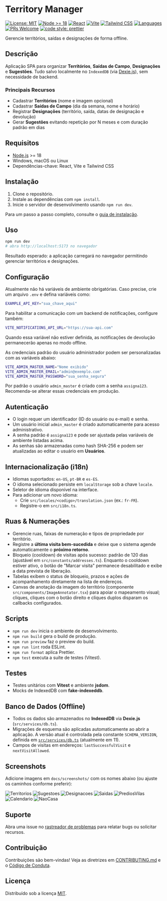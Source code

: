 # Territory Manager

[![License: MIT](https://img.shields.io/badge/license-MIT-blue.svg)](LICENSE)
[![Node >= 18](https://img.shields.io/badge/node-%3E%3D18-339933?logo=node.js&logoColor=white)](https://nodejs.org)
[![React](https://img.shields.io/badge/React-20232a?logo=react&logoColor=61DAFB)](https://react.dev/)
[![Vite](https://img.shields.io/badge/Vite-646CFF?logo=vite&logoColor=white)](https://vitejs.dev/)
[![Tailwind CSS](https://img.shields.io/badge/Tailwind-06B6D4?logo=tailwindcss&logoColor=white)](https://tailwindcss.com/)
[![Languages](https://img.shields.io/github/languages/top/leocosta1/territory-manager-vite)](https://github.com/leocosta1/territory-manager-vite/search?l=typescript)
[![PRs Welcome](https://img.shields.io/badge/PRs-welcome-brightgreen.svg)](CONTRIBUTING.md)
[![code style: prettier](https://img.shields.io/badge/code_style-prettier-ff69b4.svg)](https://prettier.io)

Gerencie territórios, saídas e designações de forma offline.

## Descrição
Aplicação SPA para organizar **Territórios**, **Saídas de Campo**, **Designações** e **Sugestões**. Tudo salvo localmente no `IndexedDB` (via [Dexie.js](https://dexie.org)), sem necessidade de backend.

### Principais Recursos
- Cadastrar **Territórios** (nome e imagem opcional)
- Cadastrar **Saídas de Campo** (dia da semana, nome e horário)
- Registrar **Designações** (território, saída, datas de designação e devolução)
- Gerar **Sugestões** evitando repetição por N meses e com duração padrão em dias

## Requisitos
- [Node.js](https://nodejs.org) \>= 18
- Windows, macOS ou Linux
- Dependências-chave: React, Vite e Tailwind CSS

## Instalação
1. Clone o repositório.
2. Instale as dependências com `npm install`.
3. Inicie o servidor de desenvolvimento usando `npm run dev`.

Para um passo a passo completo, consulte o [guia de instalação](docs/installation.md).

## Uso
```bash
npm run dev
# abra http://localhost:5173 no navegador
```
Resultado esperado: a aplicação carregará no navegador permitindo gerenciar territórios e designações.

## Configuração
Atualmente não há variáveis de ambiente obrigatórias. Caso precise, crie um arquivo `.env` e defina variáveis como:
```bash
EXAMPLE_API_KEY="sua_chave_aqui"
```

Para habilitar a comunicação com um backend de notificações, configure também:

```bash
VITE_NOTIFICATIONS_API_URL="https://sua-api.com"
```

Quando essa variável não estiver definida, as notificações de devolução permanecerão apenas no modo offline.

As credenciais padrão do usuário administrador podem ser personalizadas com as variáveis abaixo:

```bash
VITE_ADMIN_MASTER_NAME="Nome exibido"
VITE_ADMIN_MASTER_EMAIL="admin@exemplo.com"
VITE_ADMIN_MASTER_PASSWORD="sua_senha_segura"
```

Por padrão o usuário `admin_master` é criado com a senha `assigna123`. Recomenda-se alterar essas credenciais em produção.

## Autenticação

- O login requer um identificador (ID do usuário ou e-mail) e senha.
- Um usuário inicial `admin_master` é criado automaticamente para acesso administrativo.
- A senha padrão é `assigna123` e pode ser ajustada pelas variáveis de ambiente listadas acima.
- As senhas são armazenadas como hash SHA-256 e podem ser atualizadas ao editar o usuário em **Usuários**.

## Internacionalização (i18n)
- Idiomas suportados: `en-US`, `pt-BR` e `es-ES`.
- O idioma selecionado persiste em `localStorage` sob a chave `locale`.
- Seletor de idioma disponível na interface.
- Para adicionar um novo idioma:
  - Crie `src/locales/<codigo>/translation.json` (ex.: `fr-FR`).
  - Registre-o em `src/i18n.ts`.

## Ruas & Numerações
- Gerencie ruas, faixas de numeração e tipos de propriedade por território.
- Registre a **última visita bem-sucedida** e deixe que o sistema agende automaticamente o **próximo retorno**.
- Bloqueio (cooldown) de visitas após sucesso: padrão de 120 dias (ajustável em `src/constants/addresses.ts`). Enquanto o cooldown estiver ativo, o botão de "Marcar visita" permanece desabilitado e exibe a data prevista de liberação.
- Tabelas exibem o status de bloqueio, prazos e ações de acompanhamento diretamente na lista de endereços.
- Canvas de anotação da imagem do território (componente `src/components/ImageAnnotator.tsx`) para apoiar o mapeamento visual; cliques, cliques com o botão direito e cliques duplos disparam os callbacks configurados.

## Scripts
- `npm run dev` inicia o ambiente de desenvolvimento.
- `npm run build` gera o build de produção.
- `npm run preview` faz o preview do build.
- `npm run lint` roda ESLint.
- `npm run format` aplica Prettier.
- `npm test` executa a suíte de testes (Vitest).

## Testes
- Testes unitários com **Vitest** e ambiente **jsdom**.
- Mocks de IndexedDB com **fake-indexeddb**.

## Banco de Dados (Offline)
- Todos os dados são armazenados no **IndexedDB** via **Dexie.js** (`src/services/db.ts`).
- Migrações de esquema são aplicadas automaticamente ao abrir a aplicação. A versão atual é controlada pela constante `SCHEMA_VERSION`, definida em [`src/services/db.ts`](src/services/db.ts) (atualmente em 11).
- Campos de visitas em endereços: `lastSuccessfulVisit` e `nextVisitAllowed`.

## Screenshots

Adicione imagens em `docs/screenshots/` com os nomes abaixo (ou ajuste os caminhos conforme preferir):

![Territorios](docs/screenshots/territorios.png)
![Sugestoes](docs/screenshots/sugestoes.png)
![Designacoes](docs/screenshots/designacoes.png)
![Saidas](docs/screenshots/saidas.png)
![PrediosVilas](docs/screenshots/predios_vilas.png)
![Calendario](docs/screenshots/calendario.png)
![NaoCasa](docs/screenshots/nao_em_casa.png)

## Suporte
Abra uma issue no [rastreador de problemas](../../issues) para relatar bugs ou solicitar recursos.

## Contribuição
Contribuições são bem-vindas! Veja as diretrizes em [CONTRIBUTING.md](CONTRIBUTING.md) e o [Código de Conduta](CODE_OF_CONDUCT.md).

## Licença
Distribuído sob a licença [MIT](LICENSE).
